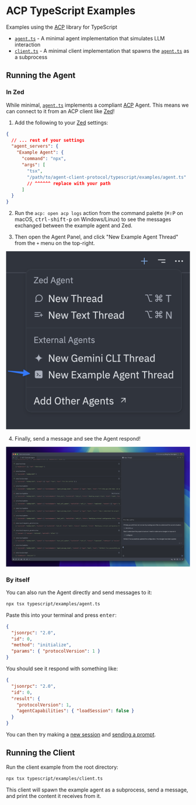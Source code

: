 # ACP TypeScript Examples

Examples using the [ACP](https://agentclientprotocol.com) library for TypeScript

- [`agent.ts`](./agent.ts) - A minimal agent implementation that simulates LLM interaction
- [`client.ts`](./client.ts) - A minimal client implementation that spawns the [`agent.ts`](./agent.ts) as a subprocess

## Running the Agent

### In Zed

While minimal, [`agent.ts`](./agent.ts) implements a compliant [ACP](https://agentclientprotocol.com) Agent. This means we can connect to it from an ACP client like [Zed](https://zed.dev)!

1. Add the following to your [Zed](https://zed.dev) settings:

```json
{
  // ... rest of your settings
  "agent_servers": {
    "Example Agent": {
      "command": "npx",
      "args": [
        "tsx",
        "/path/to/agent-client-protocol/typescript/examples/agent.ts"
        // ^^^^^^ replace with your path
      ]
  }
}
```

2. Run the `acp: open acp logs` action from the command palette (<kbd>⌘⇧P</kbd> on macOS, <kbd>ctrl-shift-p</kbd> on Windows/Linux) to see the messages exchanged between the example agent and Zed.

3. Then open the Agent Panel, and click "New Example Agent Thread" from the `+` menu on the top-right.

![Agent menu](./img/menu.png)

4. Finally, send a message and see the Agent respond!

![Final state](./img/final.png)

### By itself

You can also run the Agent directly and send messages to it:

```bash
npx tsx typescript/examples/agent.ts
```

Paste this into your terminal and press <kbd>enter</kbd>:

```json
{
  "jsonrpc": "2.0",
  "id": 0,
  "method": "initialize",
  "params": { "protocolVersion": 1 }
}
```

You should see it respond with something like:

```json
{
  "jsonrpc": "2.0",
  "id": 0,
  "result": {
    "protocolVersion": 1,
    "agentCapabilities": { "loadSession": false }
  }
}
```

You can then try making a [new session](https://agentclientprotocol.com/protocol/session-setup#creating-a-session) and [sending a prompt](https://agentclientprotocol.com/protocol/prompt-turn#1-user-message).

## Running the Client

Run the client example from the root directory:

```bash
npx tsx typescript/examples/client.ts
```

This client will spawn the example agent as a subprocess, send a message, and print the content it receives from it.
